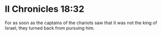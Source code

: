 # II Chronicles 18:32

For as soon as the captains of the chariots saw that it was not the king of Israel, they turned back from pursuing him.
